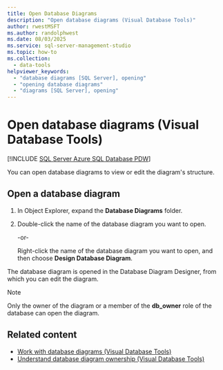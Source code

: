 ```yaml
---
title: Open Database Diagrams
description: "Open database diagrams (Visual Database Tools)"
author: rwestMSFT
ms.author: randolphwest
ms.date: 08/03/2025
ms.service: sql-server-management-studio
ms.topic: how-to
ms.collection:
  - data-tools
helpviewer_keywords:
  - "database diagrams [SQL Server], opening"
  - "opening database diagrams"
  - "diagrams [SQL Server], opening"
---
```

# Open database diagrams (Visual Database Tools)

[!INCLUDE [SQL Server Azure SQL Database PDW](../includes/applies-to-version/sql-asdb-asdbmi-pdw.md)]

You can open database diagrams to view or edit the diagram's structure.

## Open a database diagram

1. In Object Explorer, expand the **Database Diagrams** folder.

1. Double-click the name of the database diagram you want to open.

   -or-

   Right-click the name of the database diagram you want to open, and then choose **Design Database Diagram**.

The database diagram is opened in the Database Diagram Designer, from which you can edit the diagram.

> [!NOTE]  
> Only the owner of the diagram or a member of the **db_owner** role of the database can open the diagram.

## Related content

- [Work with database diagrams (Visual Database Tools)](work-with-database-diagrams-visual-database-tools.md)
- [Understand database diagram ownership (Visual Database Tools)](understand-database-diagram-ownership-visual-database-tools.md)
